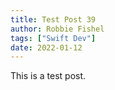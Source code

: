 ```yaml
---
title: Test Post 39
author: Robbie Fishel
tags: ["Swift Dev"]
date: 2022-01-12
---
```


This is a test post.